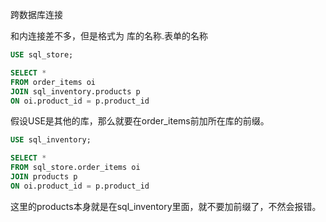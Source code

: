 跨数据库连接

和内连接差不多，但是格式为 库的名称.表单的名称
```sql
USE sql_store;

SELECT *
FROM order_items oi
JOIN sql_inventory.products p
ON oi.product_id = p.product_id
```

假设USE是其他的库，那么就要在order_items前加所在库的前缀。
```sql
USE sql_inventory;

SELECT *
FROM sql_store.order_items oi
JOIN products p
ON oi.product_id = p.product_id
```
这里的products本身就是在sql_inventory里面，就不要加前缀了，不然会报错。